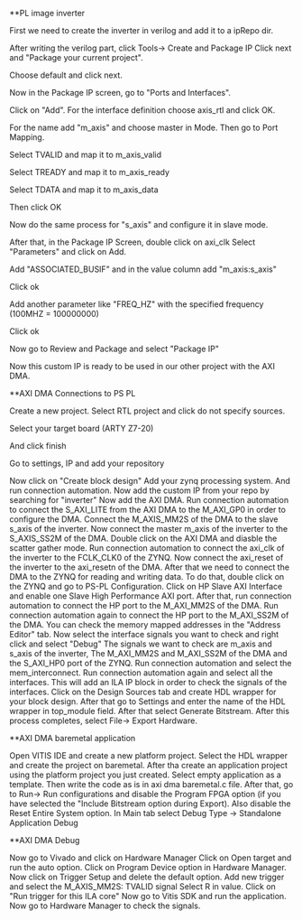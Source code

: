 **PL image inverter

First we need to create the inverter in verilog and add it to a ipRepo dir. 

After writing the verilog part, click Tools-> Create and Package IP Click next and "Package your current project". 

Choose default and click next. 

Now in the Package IP screen, go to "Ports and Interfaces". 

Click on "Add". For the interface definition choose axis_rtl and click OK. 

For the name add "m_axis" and choose master in Mode. Then go to Port Mapping. 

Select TVALID and map it to m_axis_valid 

Select TREADY and map it to m_axis_ready 

Select TDATA and map it to m_axis_data 

Then click OK 

Now do the same process for "s_axis" and configure it in slave mode. 

After that, in the Package IP Screen, double click on axi_clk Select "Parameters" and click on Add. 

Add "ASSOCIATED_BUSIF" and in the value column add "m_axis:s_axis" 

Click ok 

Add another parameter like "FREQ_HZ" with the specified frequency (100MHZ = 100000000) 

Click ok 

Now go to Review and Package and select "Package IP" 

Now this custom IP is ready to be used in our other project with the AXI DMA.


**AXI DMA Connections to PS PL

Create a new project. Select RTL project and click do not specify sources.

Select your target board (ARTY Z7-20)

And click finish

Go to settings, IP and add your repository

Now click on "Create block design"
Add your zynq processing system.
And run connection automation.
Now add the custom IP from your repo by searching for "inverter"
Now add the AXI DMA.
Run connection automation to connect the S_AXI_LITE from the AXI DMA to the M_AXI_GP0 in order to configure the DMA.
Connect the M_AXIS_MM2S of the DMA to the slave s_axis of the inverter.
Now connect the master m_axis of the inverter to the S_AXIS_SS2M of the DMA.
Double click on the AXI DMA and diasble the scatter gather mode.
Run connection automation to connect the axi_clk of the inverter to the FCLK_CLK0 of the ZYNQ.
Now connect the axi_reset of the inverter to the axi_resetn of the DMA.
After that we need to connect the DMA to the ZYNQ for reading and writing data.
To do that, double click on the ZYNQ and go to PS-PL Configuration.
Click on HP Slave AXI Interface and enable one Slave High Performance AXI port.
After that, run connection automation to connect the HP port to the M_AXI_MM2S of the DMA.
Run connection automation again to connect the HP port to the M_AXI_SS2M of the DMA.
You can check the memory mapped addresses in the "Address Editor" tab.
Now select the interface signals you want to check and right click and select "Debug"
The signals we want to check are m_axis and s_axis of the inverter,
The M_AXI_MM2S and M_AXI_SS2M of the DMA and the S_AXI_HP0 port of the ZYNQ.
Run connection automation and select the mem_interconnect.
Run connection automation again and select all the interfaces.
This will add an ILA IP block in order to check the signals of the interfaces.
Click on the Design Sources tab and create HDL wrapper for your block design.
After that go to Settings and enter the name of the HDL wrapper in top_module field.
After that select Generate Bitstream.
After this process completes, select File-> Export Hardware.

**AXI DMA baremetal application

Open VITIS IDE and create a new platform project.
Select the HDL wrapper and create the project on baremetal.
After tha create an application project using the platform project you just created.
Select empty application as a template.
Then write the code as is in axi dma baremetal.c file.
After that, go to Run-> Run configurations and disable the Program FPGA option (if you have selected the "Include Bitstream option during Export).
Also disable the Reset Entire System option. 
In Main tab select Debug Type -> Standalone Application Debug 


**AXI DMA Debug

Now go to Vivado and click on Hardware Manager
Click on Open target and run the auto option.
Click on Program Device option in Hardware Manager.
Now click on Trigger Setup and delete the default option.
Add new trigger and select the M_AXIS_MM2S: TVALID signal
Select R in value.
Click on "Run trigger for this ILA core"
Now go to Vitis SDK and run the application.
Now go to Hardware Manager to check the signals.
